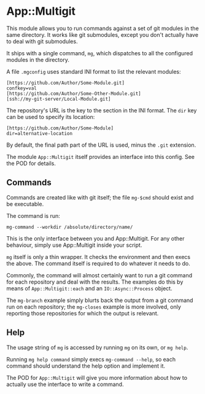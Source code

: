 # App::Multigit

This module allows you to run commands against a set of git modules in the same
directory. It works like git submodules, except you don't actually have to deal
with git submodules.

It ships with a single command, `mg`, which dispatches to all the configured
modules in the directory.

A file `.mgconfig` uses standard INI format to list the relevant modules:

    [https://github.com/Author/Some-Module.git]
    confkey=val
    [https://github.com/Author/Some-Other-Module.git]
    [ssh://my-git-server/Local-Module.git]

The repository's URL is the key to the section in the INI format. The `dir` key
can be used to specify its location:

    [https://github.com/Author/Some-Module]
    dir=alternative-location

By default, the final path part of the URL is used, minus the `.git` extension.

The module `App::Multigit` itself provides an interface into this config. See
the POD for details.

## Commands

Commands are created like with git itself; the file `mg-$cmd` should exist and
be executable.

The command is run:

    mg-command --workdir /absolute/directory/name/

This is the only interface between you and App::Multigit. For any other
behaviour, simply use App::Multigit inside your script.

`mg` itself is only a thin wrapper. It checks the environment and then execs the
above. The command itself is required to do whatever it needs to do.

Commonly, the command will almost certainly want to run a git command for each
repository and deal with the results. The examples do this by means of
`App::Multigit::each` and an `IO::Async::Process` object.

The `mg-branch` example simply blurts back the output from a git command run on
each repository; the `mg-closes` example is more involved, only reporting those
repositories for which the output is relevant.

## Help

The usage string of `mg` is accessed by running `mg` on its own, or `mg help`.

Running `mg help command` simply execs `mg-command --help`, so each command
should understand the help option and implement it.

The POD for `App::Multigit` will give you more information about how to actually
use the interface to write a command.
